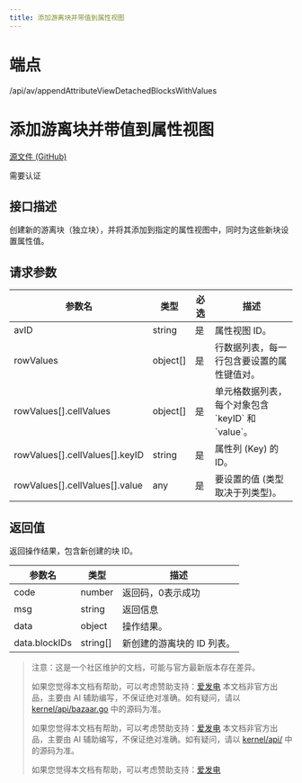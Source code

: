```yaml
---
title: 添加游离块并带值到属性视图
---
```

# 端点

/api/av/appendAttributeViewDetachedBlocksWithValues

# 添加游离块并带值到属性视图

[源文件 (GitHub)](https://github.com/siyuan-note/siyuan/blob/master/kernel/api/av.go "查看源文件")

需要认证

## 接口描述

创建新的游离块（独立块），并将其添加到指定的属性视图中，同时为这些新块设置属性值。

## 请求参数

| 参数名 | 类型 | 必选 | 描述 |
| --- | --- | --- | --- |
| avID | string | 是 | 属性视图 ID。 |
| rowValues | object\[\] | 是 | 行数据列表，每一行包含要设置的属性键值对。 |
| rowValues\[\].cellValues | object\[\] | 是 | 单元格数据列表，每个对象包含 \`keyID\` 和 \`value\`。 |
| rowValues\[\].cellValues\[\].keyID | string | 是 | 属性列 (Key) 的 ID。 |
| rowValues\[\].cellValues\[\].value | any | 是 | 要设置的值 (类型取决于列类型)。 |

## 返回值

返回操作结果，包含新创建的块 ID。

| 参数名 | 类型 | 描述 |
| --- | --- | --- |
| code | number | 返回码，0表示成功 |
| msg | string | 返回信息 |
| data | object | 操作结果。 |
| data.blockIDs | string\[\] | 新创建的游离块的 ID 列表。 |

> 注意：这是一个社区维护的文档，可能与官方最新版本存在差异。
> 
> 如果您觉得本文档有帮助，可以考虑赞助支持：[爱发电](https://afdian.com/a/leolee9086?tab=feed)
> 本文档非官方出品，主要由 AI 辅助编写，不保证绝对准确。如有疑问，请以 [kernel/api/bazaar.go](https://github.com/siyuan-note/siyuan/blob/master/kernel/api/bazaar.go) 中的源码为准。
> 
> 如果您觉得本文档有帮助，可以考虑赞助支持：[爱发电](https://afdian.com/a/leolee9086?tab=feed)
> 本文档非官方出品，主要由 AI 辅助编写，不保证绝对准确。如有疑问，请以 [kernel/api/](https://github.com/siyuan-note/siyuan/blob/master/kernel/api/) 中的源码为准。
> 
> 如果您觉得本文档有帮助，可以考虑赞助支持：[爱发电](https://afdian.com/a/leolee9086?tab=feed)
